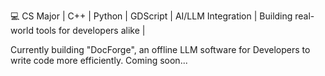 💻 CS Major | C++ | Python | GDScript | AI/LLM Integration | Building real-world tools for developers alike |

Currently building "DocForge", an offline LLM software for Developers to write code more efficiently. Coming soon...
